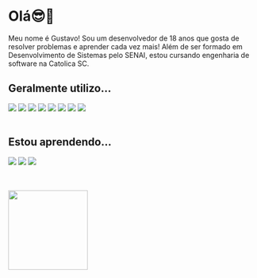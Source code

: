 <h1>Olá😎🤟</h1>
<p>Meu nome é Gustavo! Sou um desenvolvedor de 18 anos que gosta de resolver problemas e aprender cada vez mais! Além de ser formado em Desenvolvimento de Sistemas pelo SENAI, estou cursando engenharia de software na Catolica SC. </p>

<h2><b>Geralmente utilizo...</b></h2>
  <div>
    <img src="https://img.shields.io/badge/php-%23777BB4.svg?style=for-the-badge&logo=php&logoColor=white" />
    <img src="https://img.shields.io/badge/JavaScript-F7DF1E?style=for-the-badge&logo=javascript&logoColor=black" />
    <img src="https://img.shields.io/badge/HTML-E34F26?style=for-the-badge&logo=html5&logoColor=white" />
    <img src="https://img.shields.io/badge/CSS-1572B6?style=for-the-badge&logo=css3&logoColor=white" />
    <img src="https://img.shields.io/badge/Python-3776AB?style=for-the-badge&logo=python&logoColor=white" />
    <img src="https://img.shields.io/badge/bootstrap-%238511FA.svg?style=for-the-badge&logo=bootstrap&logoColor=white" />
    <img src="https://img.shields.io/badge/MySQL-00000F?style=for-the-badge&logo=mysql&logoColor=white" />
    <img src="https://img.shields.io/badge/GIT-E44C30?style=for-the-badge&logo=git&logoColor=white" />
  </div>
  <br>
  
  <h2><b>Estou aprendendo...</b></h2>
  <div>
    <img src="https://img.shields.io/badge/react-%2320232a.svg?style=for-the-badge&logo=react&logoColor=%2361DAFB" />
    <img src="https://img.shields.io/badge/Node.js-43853D?style=for-the-badge&logo=node.js&logoColor=white" />
    <img src="https://img.shields.io/badge/MongoDB-%234ea94b.svg?style=for-the-badge&logo=mongodb&logoColor=white" />
  </div>
  <br>

  <br>
<p>
  <img height=160px src="https://github-readme-stats.vercel.app/api/top-langs/?username=0gudu&layout=compact&border_radius=5&theme=midnight-purple">
</p>
